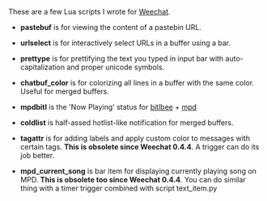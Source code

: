 These are a few Lua scripts I wrote for [Weechat][].

- **pastebuf** is for viewing the content of a pastebin URL.

- **urlselect** is for interactively select URLs in a buffer using a bar.

- **prettype** is for prettifying the text you typed in input bar with 
  auto-capitalization and proper unicode symbols.

- **chatbuf_color** is for colorizing all lines in a buffer with the same color.
  Useful for merged buffers.

- **mpdbitl** is the 'Now Playing' status for [bitlbee][] + [mpd][]

- **coldlist** is half-assed hotlist-like notification for merged buffers.

- **tagattr** is for adding labels and apply custom color to messages with
  certain tags. **This is obsolete since Weechat 0.4.4**. A trigger can do its
  job better.

- **mpd_current_song** is bar item for displaying currently playing song on MPD.
  **This is obsolete too since Weechat 0.4.4**. You can do similar thing with a
  timer trigger combined with script text_item.py

[weechat]: http://www.weechat.org
[xclip]: http://sourceforge.net/projects/xclip/
[bitlbee]: http://bitlbee.org
[mpd]: http://mpd.wikia.com
[tmux]: http://tmux.sourceforge.net/
